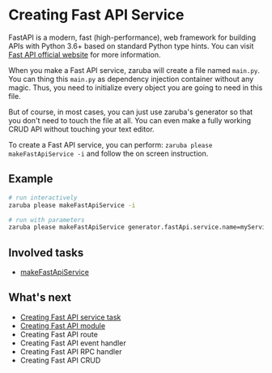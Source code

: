 # Creating Fast API Service

FastAPI is a modern, fast (high-performance), web framework for building APIs with Python 3.6+ based on standard Python type hints. You can visit [Fast API official website](https://fastapi.tiangolo.com/) for more information.

When you make a Fast API service, zaruba will create a file named `main.py`. You can thing this `main.py` as dependency injection container without any magic. Thus, you need to initialize every object you are going to need in this file.

But of course, in most cases, you can just use zaruba's generator so that you don't need to touch the file at all. You can even make a fully working CRUD API without touching your text editor.

To create a Fast API service, you can perform: `zaruba please makeFastApiService -i` and follow the on screen instruction.

## Example

```sh
# run interactively
zaruba please makeFastApiService -i

# run with parameters
zaruba please makeFastApiService generator.fastApi.service.name=myService
```

## Involved tasks

* [makeFastApiService](tasks/makeFastApiService.md)


## What's next

* [Creating Fast API service task](creating-fast-api-service-task.md)
* [Creating Fast API module](creating-fast-api-module.md)
* Creating Fast API route
* Creating Fast API event handler
* Creating Fast API RPC handler
* Creating Fast API CRUD